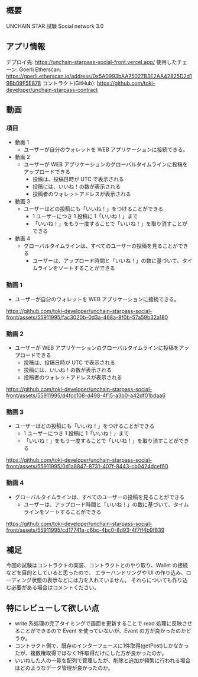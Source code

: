 ## 概要

UNCHAIN STAR 試験
Social network 3.0

## アプリ情報

デプロイ先: https://unchain-starpass-social-front.vercel.app/
使用したチェーン: Goerli
Etherscan: https://goerli.etherscan.io/address/0x5A0993bAA75027B3E2AA42825D2d19Bb09F5E878
コントラクト(GitHub): https://github.com/toki-developer/unchain-starpass-contract

## 動画

### 項目

- 動画 1
  - ユーザーが自分のウォレットを WEB アプリケーションに接続できる。
- 動画 2
  - ユーザーが WEB アプリケーションのグローバルタイムラインに投稿をアップロードできる
    - 投稿は、投稿日時が UTC で表示される
    - 投稿には、いいね！の数が表示される
    - 投稿者のウォレットアドレスが表示される
- 動画 3
  - ユーザーはどの投稿にも「いいね！」をつけることができる
    - 1 ユーザーにつき 1 投稿に 1「いいね！」まで
    - 「いいね！」をもう一度することで「いいね！」を取り消すことができる
- 動画 4
  - グローバルタイムラインは、すべてのユーザーの投稿を見ることができる
    - ユーザーは、アップロード時間と「いいね！」の数に基づいて、タイムラインをソートすることができる

### 動画 1

- ユーザーが自分のウォレットを WEB アプリケーションに接続できる。

https://github.com/toki-developer/unchain-starpass-social-front/assets/55911995/fac3020b-0d3a-468a-8f0b-57a59b32a180

### 動画 2

- ユーザーが WEB アプリケーションのグローバルタイムラインに投稿をアップロードできる
  - 投稿は、投稿日時が UTC で表示される
  - 投稿には、いいね！の数が表示される
  - 投稿者のウォレットアドレスが表示される

https://github.com/toki-developer/unchain-starpass-social-front/assets/55911995/d4fcc108-d498-4f15-a3b0-a42df01bdaa6

### 動画 3

- ユーザーはどの投稿にも「いいね！」をつけることができる
  - 1 ユーザーにつき 1 投稿に 1「いいね！」まで
  - 「いいね！」をもう一度することで「いいね！」を取り消すことができる

https://github.com/toki-developer/unchain-starpass-social-front/assets/55911995/0d1a8847-8731-407f-8443-cb0424dcef60

### 動画 4

- グローバルタイムラインは、すべてのユーザーの投稿を見ることができる
  - ユーザーは、アップロード時間と「いいね！」の数に基づいて、タイムラインをソートすることができる

https://github.com/toki-developer/unchain-starpass-social-front/assets/55911995/cd17741a-c6bc-4bc0-8d93-4f7ff4b9f839

## 補足

今回の試験はコントラクトの実装、コントラクトとのやり取り、Wallet の接続などを目的としていると思ったので、
エラーハンドリングや UI の作り込み、ローディング状態の表示などには力を入れていません。
それらについても作り込む必要がある場合はコメントください。

## 特にレビューして欲しい点

* write 系処理の完了タイミングで画面を更新することで read 処理に反映させることができるので Event を使っていないが、Event の方が良かったのかどうか。
* コントラクト側で、既存のインターフェースに1件取得(getPost)しかなかったが、複数権取得ではなく1件取得だけにした方が良かったのか。
* いいねした人の一覧を配列で管理したが、削除と追加が頻繁に行われる場合はどのようなデータ管理が良かったのか。

